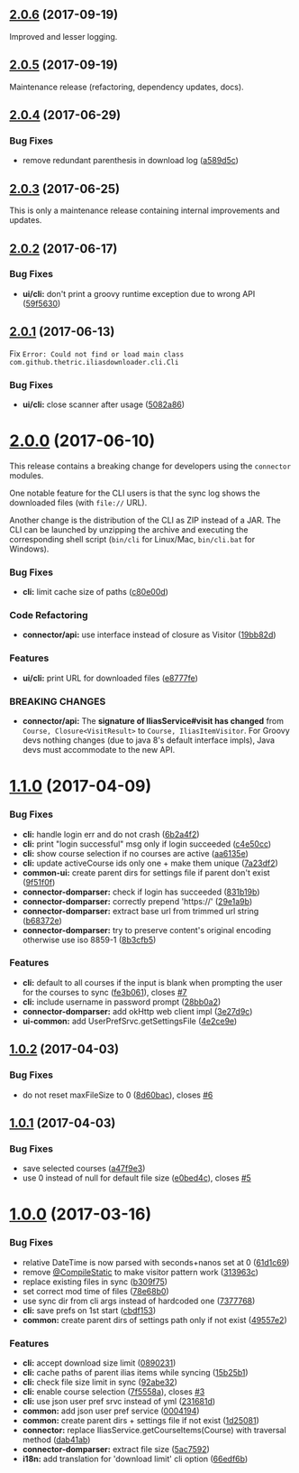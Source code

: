 <a name="2.0.6"></a>
## [2.0.6](https://github.com/thetric/ilias-downloader-cli/compare/2.0.5...2.0.6) (2017-09-19)

Improved and lesser logging.

<a name="2.0.5"></a>
## [2.0.5](https://github.com/thetric/ilias-downloader-cli/compare/2.0.4...2.0.5) (2017-09-19)

Maintenance release (refactoring, dependency updates, docs).

<a name="2.0.4"></a>
## [2.0.4](https://github.com/thetric/ilias-downloader-cli/compare/2.0.2...v2.0.4) (2017-06-29)


### Bug Fixes

* remove redundant parenthesis in download log ([a589d5c](https://github.com/thetric/ilias-downloader-cli/commit/a589d5c))



<a name="2.0.3"></a>
## [2.0.3](https://github.com/thetric/ilias-downloader-cli/compare/2.0.2...v2.0.3) (2017-06-25)

This is only a maintenance release containing internal improvements and updates.

<a name="2.0.2"></a>
## [2.0.2](https://github.com/thetric/ilias-downloader/compare/2.0.1...v2.0.2) (2017-06-17)


### Bug Fixes

* **ui/cli:** don't print a groovy runtime exception due to wrong API ([59f5630](https://github.com/thetric/ilias-downloader/commit/59f5630))



<a name="2.0.1"></a>
## [2.0.1](https://github.com/thetric/ilias-downloader/compare/2.0.0...v2.0.1) (2017-06-13)

Fix `Error: Could not find or load main class com.github.thetric.iliasdownloader.cli.Cli`

### Bug Fixes

* **ui/cli:** close scanner after usage ([5082a86](https://github.com/thetric/ilias-downloader/commit/5082a86))



<a name="2.0.0"></a>
# [2.0.0](https://github.com/thetric/ilias-downloader/compare/1.1.0...v2.0.0) (2017-06-10)

This release contains a breaking change for developers using the `connector` modules.

One notable feature for the CLI users is that the sync log shows the downloaded files (with `file://` URL).

 Another change is the distribution of the CLI as ZIP instead of a JAR.
 The CLI can be launched by unzipping the archive and executing the corresponding shell script (`bin/cli` for Linux/Mac, `bin/cli.bat` for Windows).

### Bug Fixes

* **cli:** limit cache size of paths ([c80e00d](https://github.com/thetric/ilias-downloader/commit/c80e00d))


### Code Refactoring

* **connector/api:** use interface instead of closure as Visitor ([19bb82d](https://github.com/thetric/ilias-downloader/commit/19bb82d))


### Features

* **ui/cli:** print URL for downloaded files ([e8777fe](https://github.com/thetric/ilias-downloader/commit/e8777fe))


### BREAKING CHANGES

* **connector/api:** The **signature of IliasService#visit has changed** from `Course, Closure<VisitResult>` to `Course, IliasItemVisitor`.
For Groovy devs nothing changes (due to java 8's default interface impls), Java devs must accommodate to the new API.



<a name="1.1.0"></a>
# [1.1.0](https://github.com/thetric/ilias-downloader/compare/1.0.2...1.1.0) (2017-04-09)


### Bug Fixes

* **cli:** handle login err and do not crash ([6b2a4f2](https://github.com/thetric/ilias-downloader/commit/6b2a4f2))
* **cli:** print "login successful" msg only if login succeeded ([c4e50cc](https://github.com/thetric/ilias-downloader/commit/c4e50cc))
* **cli:** show course selection if no courses are active ([aa6135e](https://github.com/thetric/ilias-downloader/commit/aa6135e))
* **cli:** update activeCourse ids only one + make them unique ([7a23df2](https://github.com/thetric/ilias-downloader/commit/7a23df2))
* **common-ui:** create parent dirs for settings file if parent don't exist ([9f51f0f](https://github.com/thetric/ilias-downloader/commit/9f51f0f))
* **connector-domparser:** check if login has succeeded ([831b19b](https://github.com/thetric/ilias-downloader/commit/831b19b))
* **connector-domparser:** correctly prepend 'https://' ([29e1a9b](https://github.com/thetric/ilias-downloader/commit/29e1a9b))
* **connector-domparser:** extract base url from trimmed url string ([b68372e](https://github.com/thetric/ilias-downloader/commit/b68372e))
* **connector-domparser:** try to preserve content's original encoding otherwise use iso 8859-1 ([8b3cfb5](https://github.com/thetric/ilias-downloader/commit/8b3cfb5))


### Features

* **cli:** default to all courses if the input is blank when prompting the user for the courses to sync ([fe3b061](https://github.com/thetric/ilias-downloader/commit/fe3b061)), closes [#7](https://github.com/thetric/ilias-downloader/issues/7)
* **cli:** include username in password prompt ([28bb0a2](https://github.com/thetric/ilias-downloader/commit/28bb0a2))
* **connector-domparser:** add okHttp web client impl ([3e27d9c](https://github.com/thetric/ilias-downloader/commit/3e27d9c))
* **ui-common:** add UserPrefSrvc.getSettingsFile ([4e2ce9e](https://github.com/thetric/ilias-downloader/commit/4e2ce9e))



<a name="1.0.2"></a>
## [1.0.2](https://github.com/thetric/ilias-downloader/compare/1.0.1...1.0.2) (2017-04-03)


### Bug Fixes

* do not reset maxFileSize to 0 ([8d60bac](https://github.com/thetric/ilias-downloader/commit/8d60bac)), closes [#6](https://github.com/thetric/ilias-downloader/issues/6)



<a name="1.0.1"></a>
## [1.0.1](https://github.com/thetric/ilias-downloader/compare/1.0.0...1.0.1) (2017-04-03)


### Bug Fixes

* save selected courses ([a47f9e3](https://github.com/thetric/ilias-downloader/commit/a47f9e3))
* use 0 instead of null for default file size ([e0bed4c](https://github.com/thetric/ilias-downloader/commit/e0bed4c)), closes [#5](https://github.com/thetric/ilias-downloader/issues/5)



<a name="1.0.0"></a>
# [1.0.0](https://github.com/thetric/ilias-downloader/compare/313963c...1.0.0) (2017-03-16)


### Bug Fixes

* relative DateTime is now parsed with seconds+nanos set at 0 ([61d1c69](https://github.com/thetric/ilias-downloader/commit/61d1c69))
* remove [@CompileStatic](https://github.com/CompileStatic) to make visitor pattern work ([313963c](https://github.com/thetric/ilias-downloader/commit/313963c))
* replace existing files in sync ([b309f75](https://github.com/thetric/ilias-downloader/commit/b309f75))
* set correct mod time of files ([78e68b0](https://github.com/thetric/ilias-downloader/commit/78e68b0))
* use sync dir from cli args instead of hardcoded one ([7377768](https://github.com/thetric/ilias-downloader/commit/7377768))
* **cli:** save prefs on 1st start ([cbdf153](https://github.com/thetric/ilias-downloader/commit/cbdf153))
* **common:** create parent dirs of settings path only if not exist ([49557e2](https://github.com/thetric/ilias-downloader/commit/49557e2))


### Features

* **cli:** accept download size limit ([0890231](https://github.com/thetric/ilias-downloader/commit/0890231))
* **cli:** cache paths of parent ilias items while syncing ([15b25b1](https://github.com/thetric/ilias-downloader/commit/15b25b1))
* **cli:** check file size limit in sync ([92abe32](https://github.com/thetric/ilias-downloader/commit/92abe32))
* **cli:** enable course selection ([7f5558a](https://github.com/thetric/ilias-downloader/commit/7f5558a)), closes [#3](https://github.com/thetric/ilias-downloader/issues/3)
* **cli:** use json user pref srvc instead of yml ([231681d](https://github.com/thetric/ilias-downloader/commit/231681d))
* **common:** add json user pref service ([0004194](https://github.com/thetric/ilias-downloader/commit/0004194))
* **common:** create parent dirs + settings file if not exist ([1d25081](https://github.com/thetric/ilias-downloader/commit/1d25081))
* **connector:** replace IliasService.getCourseItems(Course) with traversal method ([dab41ab](https://github.com/thetric/ilias-downloader/commit/dab41ab))
* **connector-domparser:** extract file size ([5ac7592](https://github.com/thetric/ilias-downloader/commit/5ac7592))
* **i18n:** add translation for 'download limit' cli option ([66edf6b](https://github.com/thetric/ilias-downloader/commit/66edf6b))



